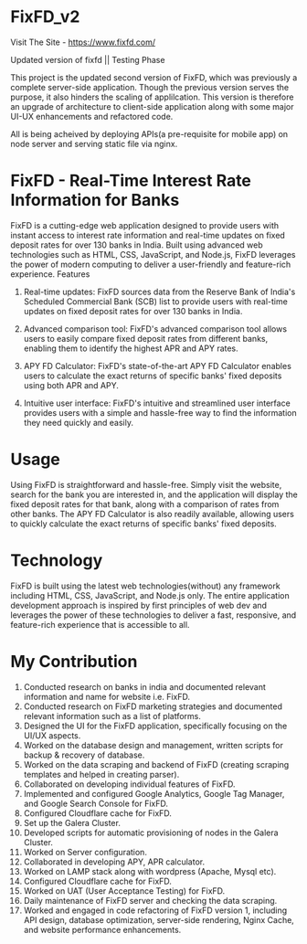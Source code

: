 # FixFD_v2
Visit The Site - https://www.fixfd.com/

Updated version of fixfd || Testing Phase

This project is the updated second version of FixFD, which was previously a complete server-side application. Though the previous version serves the purpose, it also hinders the scaling of applilcation. This version is therefore an upgrade of architecture to client-side application along with some major UI-UX enhancements and refactored code.

All is being acheived by deploying APIs(a pre-requisite for mobile app) on node server and serving static file via nginx.

# FixFD - Real-Time Interest Rate Information for Banks

FixFD is a cutting-edge web application designed to provide users with instant access to interest rate information and real-time updates on fixed deposit rates for over 130 banks in India. Built using advanced web technologies such as HTML, CSS, JavaScript, and Node.js, FixFD leverages the power of modern computing to deliver a user-friendly and feature-rich experience.
Features

1. Real-time updates: FixFD sources data from the Reserve Bank of India's Scheduled Commercial Bank (SCB) list to provide users with real-time updates on fixed deposit rates for over 130 banks in India.

2. Advanced comparison tool: FixFD's advanced comparison tool allows users to easily compare fixed deposit rates from different banks, enabling them to identify the highest APR and APY rates.

3. APY FD Calculator: FixFD's state-of-the-art APY FD Calculator enables users to calculate the exact returns of specific banks' fixed deposits using both APR and APY.

4. Intuitive user interface: FixFD's intuitive and streamlined user interface provides users with a simple and hassle-free way to find the information they need quickly and easily.

# Usage

Using FixFD is straightforward and hassle-free. Simply visit the website, search for the bank you are interested in, and the application will display the fixed deposit rates for that bank, along with a comparison of rates from other banks. The APY FD Calculator is also readily available, allowing users to quickly calculate the exact returns of specific banks' fixed deposits.

# Technology

FixFD is built using the latest web technologies(without) any framework including HTML, CSS, JavaScript, and Node.js only. The entire application development approach is inspired by first principles of web dev and leverages the power of these technologies to deliver a fast, responsive, and feature-rich experience that is accessible to all.

# My Contribution

1. Conducted research on banks in india and documented relevant information and name for website i.e. FixFD.
2. Conducted research on FixFD marketing strategies and documented relevant information such as a list of  platforms.
3. Designed the UI for the FixFD application, specifically focusing on the UI/UX aspects.
4. Worked on the database design and management, written scripts for backup & recovery of database.
5. Worked on the data scraping and backend of FixFD (creating scraping templates and helped in creating parser).
6. Collaborated on developing individual features of FixFD.
7. Implemented and configured Google Analytics, Google Tag Manager, and Google Search Console for FixFD.
8. Configured Cloudflare cache for FixFD.
9.  Set up the Galera Cluster.
10. Developed scripts for automatic provisioning of nodes in the Galera Cluster.
11. Worked on Server configuration.
12. Collaborated in developing APY, APR calculator.
13. Worked on  LAMP stack along with wordpress (Apache, Mysql etc).
14. Configured Cloudflare cache for FixFD.
15. Worked on UAT (User Acceptance Testing) for FixFD.
16. Daily maintenance of FixFD server and checking the data scraping.
17. Worked and engaged in code refactoring of FixFD version 1, including API design, database optimization, server-side rendering, Nginx Cache, and website performance enhancements.


